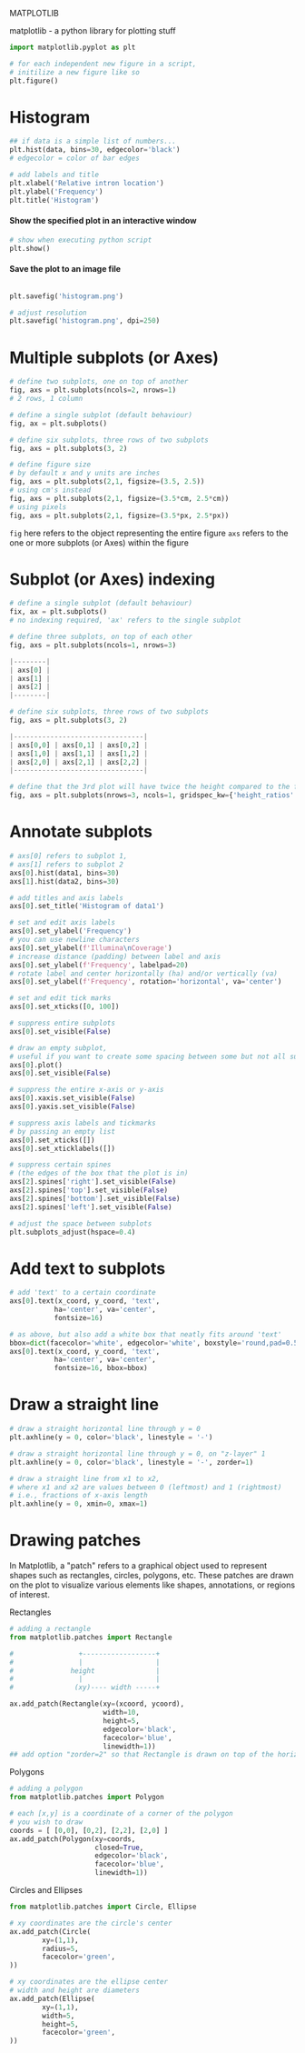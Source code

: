 MATPLOTLIB

matplotlib - a python library for plotting stuff

```python
import matplotlib.pyplot as plt

# for each independent new figure in a script,
# initilize a new figure like so
plt.figure()
```

# Histogram

```python
## if data is a simple list of numbers...
plt.hist(data, bins=30, edgecolor='black')
# edgecolor = color of bar edges

# add labels and title
plt.xlabel('Relative intron location')
plt.ylabel('Frequency')
plt.title('Histogram')
```

#### Show the specified plot in an interactive window
```python
# show when executing python script
plt.show()
```

#### Save the plot to an image file

```python

plt.savefig('histogram.png')

# adjust resolution
plt.savefig('histogram.png', dpi=250)
```


# Multiple subplots (or Axes)

```python
# define two subplots, one on top of another
fig, axs = plt.subplots(ncols=2, nrows=1)
# 2 rows, 1 column

# define a single subplot (default behaviour)
fig, ax = plt.subplots()

# define six subplots, three rows of two subplots
fig, axs = plt.subplots(3, 2)

# define figure size
# by default x and y units are inches
fig, axs = plt.subplots(2,1, figsize=(3.5, 2.5))
# using cm's instead
fig, axs = plt.subplots(2,1, figsize=(3.5*cm, 2.5*cm))
# using pixels
fig, axs = plt.subplots(2,1, figsize=(3.5*px, 2.5*px))
```

`fig` here refers to the object representing the entire figure
`axs` refers to the one or more subplots (or Axes) within the figure


# Subplot (or Axes) indexing

```python
# define a single subplot (default behaviour)
fix, ax = plt.subplots()
# no indexing required, 'ax' refers to the single subplot

# define three subplots, on top of each other
fig, axs = plt.subplots(ncols=1, nrows=3)

|--------|
| axs[0] |
| axs[1] |
| axs[2] |
|--------|

# define six subplots, three rows of two subplots
fig, axs = plt.subplots(3, 2)

|--------------------------------|
| axs[0,0] | axs[0,1] | axs[0,2] |
| axs[1,0] | axs[1,1] | axs[1,2] |
| axs[2,0] | axs[2,1] | axs[2,2] |
|--------------------------------|

# define that the 3rd plot will have twice the height compared to the first two plots
fig, axs = plt.subplots(nrows=3, ncols=1, gridspec_kw={'height_ratios' : [1,1,2]})
```

# Annotate subplots

```python
# axs[0] refers to subplot 1,
# axs[1] refers to subplot 2
axs[0].hist(data1, bins=30)
axs[1].hist(data2, bins=30)

# add titles and axis labels
axs[0].set_title('Histogram of data1')

# set and edit axis labels
axs[0].set_ylabel('Frequency')
# you can use newline characters
axs[0].set_ylabel(f'Illumina\nCoverage')
# increase distance (padding) between label and axis
axs[0].set_ylabel(f'Frequency', labelpad=20)
# rotate label and center horizontally (ha) and/or vertically (va)
axs[0].set_ylabel(f'Frequency', rotation='horizontal', va='center')

# set and edit tick marks
axs[0].set_xticks([0, 100])

# suppress entire subplots
axs[0].set_visible(False)

# draw an empty subplot,
# useful if you want to create some spacing between some but not all subplots
axs[0].plot()
axs[0].set_visible(False)

# suppress the entire x-axis or y-axis
axs[0].xaxis.set_visible(False)
axs[0].yaxis.set_visible(False)

# suppress axis labels and tickmarks
# by passing an empty list
axs[0].set_xticks([])
axs[0].set_xticklabels([])

# suppress certain spines
# (the edges of the box that the plot is in)
axs[2].spines['right'].set_visible(False)
axs[2].spines['top'].set_visible(False)
axs[2].spines['bottom'].set_visible(False)
axs[2].spines['left'].set_visible(False)

# adjust the space between subplots
plt.subplots_adjust(hspace=0.4)
```

# Add text to subplots

```python
# add 'text' to a certain coordinate
axs[0].text(x_coord, y_coord, 'text',
           ha='center', va='center',
           fontsize=16)

# as above, but also add a white box that neatly fits around 'text'
bbox=dict(facecolor='white', edgecolor='white', boxstyle='round,pad=0.5')
axs[0].text(x_coord, y_coord, 'text',
           ha='center', va='center',
           fontsize=16, bbox=bbox)
```

# Draw a straight line

```python
# draw a straight horizontal line through y = 0
plt.axhline(y = 0, color='black', linestyle = '-')

# draw a straight horizontal line through y = 0, on "z-layer" 1
plt.axhline(y = 0, color='black', linestyle = '-', zorder=1)

# draw a straight line from x1 to x2,
# where x1 and x2 are values between 0 (leftmost) and 1 (rightmost)
# i.e., fractions of x-axis length
plt.axhline(y = 0, xmin=0, xmax=1)

```

# Drawing patches

In Matplotlib, a "patch" refers to a graphical object used to represent shapes such as rectangles, 
circles, polygons, etc. These patches are drawn on the plot to visualize various elements like
shapes, annotations, or regions of interest.

Rectangles

```python
# adding a rectangle
from matplotlib.patches import Rectangle

#                +------------------+
#                |                  |
#              height               |
#                |                  |
#               (xy)---- width -----+

ax.add_patch(Rectangle(xy=(xcoord, ycoord), 
                       width=10, 
                       height=5, 
                       edgecolor='black',
                       facecolor='blue',
                       linewidth=1))
## add option "zorder=2" so that Rectangle is drawn on top of the horizontal line
```

Polygons

```python
# adding a polygon
from matplotlib.patches import Polygon

# each [x,y] is a coordinate of a corner of the polygon
# you wish to draw
coords = [ [0,0], [0,2], [2,2], [2,0] ]
ax.add_patch(Polygon(xy=coords,
                     closed=True,
                     edgecolor='black',
                     facecolor='blue',
                     linewidth=1))
```

Circles and Ellipses

```python
from matplotlib.patches import Circle, Ellipse

# xy coordinates are the circle's center
ax.add_patch(Circle(
        xy=(1,1),
        radius=5,
        facecolor='green',
))

# xy coordinates are the ellipse center
# width and height are diameters
ax.add_patch(Ellipse(
        xy=(1,1),
        width=5,
        height=5,
        facecolor='green',
))
```
